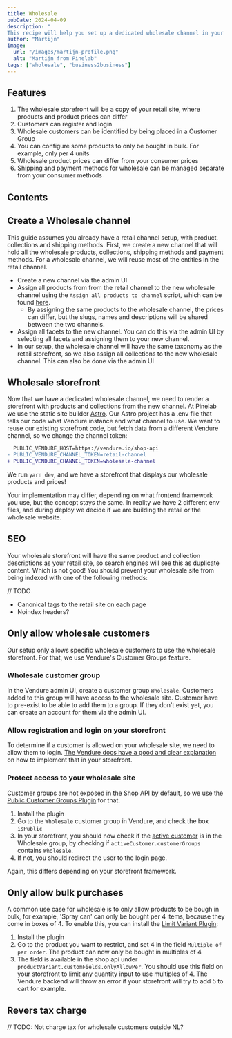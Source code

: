 ```yaml
---
title: Wholesale
pubDate: 2024-04-09
description: "
This recipe will help you set up a dedicated wholesale channel in your Vendure shop, where products can be bought in bulk for dedicated wholesale prices. Only pre configured customers will be able to buy products from your Wholesale channel."
author: "Martijn"
image:
  url: "/images/martijn-profile.png"
  alt: "Martijn from Pinelab"
tags: ["wholesale", "business2business"]
---
```


## Features
1. The wholesale storefront will be a copy of your retail site, where products and product prices can differ
2. Customers can register and login
3. Wholesale customers can be identified by being placed in a Customer Group
4. You can configure some products to only be bought in bulk. For example, only per 4 units
5. Wholesale product prices can differ from your consumer prices
6. Shipping and payment methods for wholesale can be managed separate from your consumer methods

## Contents

## Create a Wholesale channel

This guide assumes you already have a retail channel setup, with product, collections and shipping methods.
First, we create a new channel that will hold all the wholesale products, collections, shipping methods and payment methods.
For a wholesale channel, we will reuse most of the entities in the retail channel.
* Create a new channel via the admin UI
* Assign all products from from the retail channel to the new wholesale channel using the `Assign all products to channel` script, which can be found [here](https://pinelab-plugins.com/plugin/vendure-scripts/).
  * By assigning the same products to the wholesale channel, the prices can differ, but the slugs, names and descriptions will be shared between the two channels.
* Assign all facets to the new channel. You can do this via the admin UI by selecting all facets and assigning them to your new channel.
* In our setup, the wholesale channel will have the same taxonomy as the retail storefront, so we also assign all collections to the new wholesale channel. This can also be done via the admin UI

## Wholesale storefront

Now that we have a dedicated wholesale channel, we need to render a storefront with products and collections from the new channel. At Pinelab we use the static site builder [Astro](https://astro.build/). Our Astro project has a .env file that tells our code what Vendure instance and what channel to use. We want to reuse our existing storefront code, but fetch data from a different Vendure channel, so we change the channel token:

```diff
  PUBLIC_VENDURE_HOST=https://vendure.io/shop-api
- PUBLIC_VENDURE_CHANNEL_TOKEN=retail-channel
+ PUBLIC_VENDURE_CHANNEL_TOKEN=wholesale-channel
```
We run `yarn dev`, and we have a storefront that displays our wholesale products and prices!

Your implementation may differ, depending on what frontend framework you use, but the concept stays the same. In reality we have 2 different env files, and during deploy we decide if we are building the retail or the wholesale website.

## SEO

Your wholesale storefront will have the same product and collection descriptions as your retail site, so search engines will see this as duplicate content. Which is not good! You should prevent your wholesale site from being indexed with one of the following methods:

// TODO
* Canonical tags to the retail site on each page
* Noindex headers?

## Only allow wholesale customers

Our setup only allows specific wholesale customers to use the wholesale storefront. For that, we use Vendure's Customer Groups feature.

### Wholesale customer group

In the Vendure admin UI, create a customer group `Wholesale`. Customers added to this group will have access to the wholesale site.
Customer have to pre-exist to be able to add them to a group. If they don't exist yet, you can create an account for them via the admin UI.

### Allow registration and login on your storefront

To determine if a customer is allowed on your wholesale site, we need to allow them to login. [The Vendure docs have a good and clear explanation](https://docs.vendure.io/guides/storefront/customer-accounts/#logging-in-and-out) on how to implement that in your storefront.

### Protect access to your wholesale site

Customer groups are not exposed in the Shop API by default, so we use the [Public Customer Groups Plugin](https://pinelab-plugins.com/plugin/vendure-plugin-public-customer-groups/) for that.

1. Install the plugin
2. Go to the `Wholesale` customer group in Vendure, and check the box `isPublic`
3. In your storefront, you should now check if the [active customer](https://docs.vendure.io/reference/graphql-api/shop/queries/#activecustomer) is in the Wholesale group, by checking if `activeCustomer.customerGroups` contains `Wholesale`.
4. If not, you should redirect the user to the login page.

Again, this differs depending on your storefront framework.

## Only allow bulk purchases

A common use case for wholesale is to only allow products to be bough in bulk, for example, 'Spray can' can only be bought per 4 items, because they come in boxes of 4. To enable this, you can install the [Limit Variant Plugin](https://pinelab-plugins.com/plugin/vendure-plugin-limit-variant-per-order/):

1. Install the plugin
2. Go to the product you want to restrict, and set 4 in the field `Multiple of per order`. The product can now only be bought in multiples of 4
3. The field is available in the shop api under `productVariant.customFields.onlyAllowPer`. You should use this field on your storefront to limit any quantity input to use multiples of 4. The Vendure backend will throw an error if your storefront will try to add 5 to cart for example.

## Revers tax charge

// TODO: Not charge tax for wholesale customers outside NL?

